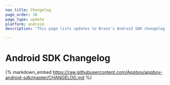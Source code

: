 ```yaml
---
nav_title: Changelog
page_order: 30
page_type: update
platform: android
description: "This page lists updates to Braze's Android SDK changelog."

---
```


# Android SDK Changelog

{% markdown_embed https://raw.githubusercontent.com/Appboy/appboy-android-sdk/master/CHANGELOG.md %}

